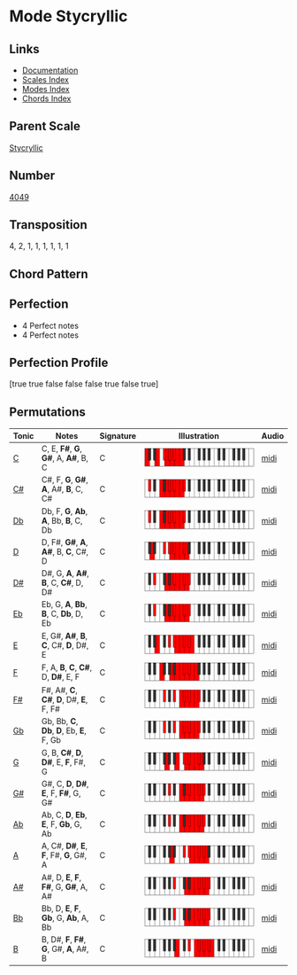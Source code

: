 # Mode Stycryllic

## Links

- [Documentation](README.md)
- [Scales Index](Scales.md)
- [Modes Index](Modes.md)
- [Chords Index](Chords.md)

## Parent Scale

[Stycryllic](ScaleStycryllic.md)

## Number

[4049](https://ianring.com/musictheory/scales/4049)

## Transposition

4, 2, 1, 1, 1, 1, 1, 1

## Chord Pattern



## Perfection

- 4 Perfect notes
- 4 Perfect notes

## Perfection Profile

[true true false false false true false true]

## Permutations

| Tonic | Notes | Signature | Illustration | Audio |
|-------|-------|-----------|--------------|-------|
| [C](ModeCNaturalStycryllic.md) | C, E, **F#**, **G**, **G#**, A, **A#**, B, C | C | ![CNaturalStycryllic](ModeCNaturalStycryllic.png) | [midi](https://github.com/edipermadi/music/blob/main/docs/ModeCNaturalStycryllic.mid?raw=true) |
| [C#](ModeCSharpStycryllic.md) | C#, F, **G**, **G#**, **A**, A#, **B**, C, C# | C | ![CSharpStycryllic](ModeCSharpStycryllic.png) | [midi](https://github.com/edipermadi/music/blob/main/docs/ModeCSharpStycryllic.mid?raw=true) |
| [Db](ModeDFlatStycryllic.md) | Db, F, **G**, **Ab**, **A**, Bb, **B**, C, Db | C | ![DFlatStycryllic](ModeDFlatStycryllic.png) | [midi](https://github.com/edipermadi/music/blob/main/docs/ModeDFlatStycryllic.mid?raw=true) |
| [D](ModeDNaturalStycryllic.md) | D, F#, **G#**, **A**, **A#**, B, **C**, C#, D | C | ![DNaturalStycryllic](ModeDNaturalStycryllic.png) | [midi](https://github.com/edipermadi/music/blob/main/docs/ModeDNaturalStycryllic.mid?raw=true) |
| [D#](ModeDSharpStycryllic.md) | D#, G, **A**, **A#**, **B**, C, **C#**, D, D# | C | ![DSharpStycryllic](ModeDSharpStycryllic.png) | [midi](https://github.com/edipermadi/music/blob/main/docs/ModeDSharpStycryllic.mid?raw=true) |
| [Eb](ModeEFlatStycryllic.md) | Eb, G, **A**, **Bb**, **B**, C, **Db**, D, Eb | C | ![EFlatStycryllic](ModeEFlatStycryllic.png) | [midi](https://github.com/edipermadi/music/blob/main/docs/ModeEFlatStycryllic.mid?raw=true) |
| [E](ModeENaturalStycryllic.md) | E, G#, **A#**, **B**, **C**, C#, **D**, D#, E | C | ![ENaturalStycryllic](ModeENaturalStycryllic.png) | [midi](https://github.com/edipermadi/music/blob/main/docs/ModeENaturalStycryllic.mid?raw=true) |
| [F](ModeFNaturalStycryllic.md) | F, A, **B**, **C**, **C#**, D, **D#**, E, F | C | ![FNaturalStycryllic](ModeFNaturalStycryllic.png) | [midi](https://github.com/edipermadi/music/blob/main/docs/ModeFNaturalStycryllic.mid?raw=true) |
| [F#](ModeFSharpStycryllic.md) | F#, A#, **C**, **C#**, **D**, D#, **E**, F, F# | C | ![FSharpStycryllic](ModeFSharpStycryllic.png) | [midi](https://github.com/edipermadi/music/blob/main/docs/ModeFSharpStycryllic.mid?raw=true) |
| [Gb](ModeGFlatStycryllic.md) | Gb, Bb, **C**, **Db**, **D**, Eb, **E**, F, Gb | C | ![GFlatStycryllic](ModeGFlatStycryllic.png) | [midi](https://github.com/edipermadi/music/blob/main/docs/ModeGFlatStycryllic.mid?raw=true) |
| [G](ModeGNaturalStycryllic.md) | G, B, **C#**, **D**, **D#**, E, **F**, F#, G | C | ![GNaturalStycryllic](ModeGNaturalStycryllic.png) | [midi](https://github.com/edipermadi/music/blob/main/docs/ModeGNaturalStycryllic.mid?raw=true) |
| [G#](ModeGSharpStycryllic.md) | G#, C, **D**, **D#**, **E**, F, **F#**, G, G# | C | ![GSharpStycryllic](ModeGSharpStycryllic.png) | [midi](https://github.com/edipermadi/music/blob/main/docs/ModeGSharpStycryllic.mid?raw=true) |
| [Ab](ModeAFlatStycryllic.md) | Ab, C, **D**, **Eb**, **E**, F, **Gb**, G, Ab | C | ![AFlatStycryllic](ModeAFlatStycryllic.png) | [midi](https://github.com/edipermadi/music/blob/main/docs/ModeAFlatStycryllic.mid?raw=true) |
| [A](ModeANaturalStycryllic.md) | A, C#, **D#**, **E**, **F**, F#, **G**, G#, A | C | ![ANaturalStycryllic](ModeANaturalStycryllic.png) | [midi](https://github.com/edipermadi/music/blob/main/docs/ModeANaturalStycryllic.mid?raw=true) |
| [A#](ModeASharpStycryllic.md) | A#, D, **E**, **F**, **F#**, G, **G#**, A, A# | C | ![ASharpStycryllic](ModeASharpStycryllic.png) | [midi](https://github.com/edipermadi/music/blob/main/docs/ModeASharpStycryllic.mid?raw=true) |
| [Bb](ModeBFlatStycryllic.md) | Bb, D, **E**, **F**, **Gb**, G, **Ab**, A, Bb | C | ![BFlatStycryllic](ModeBFlatStycryllic.png) | [midi](https://github.com/edipermadi/music/blob/main/docs/ModeBFlatStycryllic.mid?raw=true) |
| [B](ModeBNaturalStycryllic.md) | B, D#, **F**, **F#**, **G**, G#, **A**, A#, B | C | ![BNaturalStycryllic](ModeBNaturalStycryllic.png) | [midi](https://github.com/edipermadi/music/blob/main/docs/ModeBNaturalStycryllic.mid?raw=true) |
